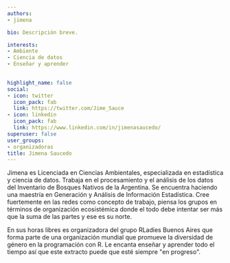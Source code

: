 ```yaml
---
authors:
- jimena

bio: Descripción breve. 

interests:
- Ambiente  
- Ciencia de datos
- Enseñar y aprender

  
highlight_name: false
social:
- icon: twitter
  icon_pack: fab
  link: https://twitter.com/Jime_Sauce
- icon: linkedin
  icon_pack: fab
  link: https://www.linkedin.com/in/jimenasaucedo/
superuser: false
user_groups: 
- organizadoras
title: Jimena Saucedo
---
```


Jimena es Licenciada en Ciencias Ambientales, especializada en estadística y ciencia de datos. Trabaja en el procesamiento y el análisis de los datos del Inventario de Bosques Nativos de la Argentina. Se encuentra haciendo una maestría en Generación y Análisis de Información Estadística. Cree fuertemente en las redes como  concepto  de trabajo, piensa los grupos en términos de organización ecosistémica donde el todo debe intentar ser más que la suma de las partes y ese es su norte. 


En sus horas libres es organizadora del grupo RLadies Buenos Aires que forma parte de una organización mundial que promueve la diversidad de género en la programación con R. Le encanta enseñar y aprender todo el tiempo así que este extracto puede que esté siempre "en progreso".